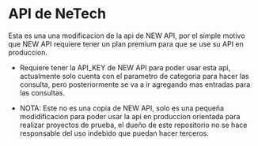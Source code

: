 # API de NeTech
<p>Esta es una una modificacion de la api de NEW API, por el simple motivo que NEW API requiere tener un plan premium para que se use su API en produccion.</p>

- Requiere tener la API_KEY de NEW API para poder usar esta api, actualmente solo cuenta con el parametro de categoria para hacer las consulta, pero posteriormente se va a ir agregando mas entradas para las consultas.

- NOTA: Este no es una copia de NEW API, solo es una pequeña modidificacion para poder usar la api en produccion orientada para realizar proyectos de prueba, el dueño de este repositorio no se hace responsable del uso indebido que puedan hacer terceros.